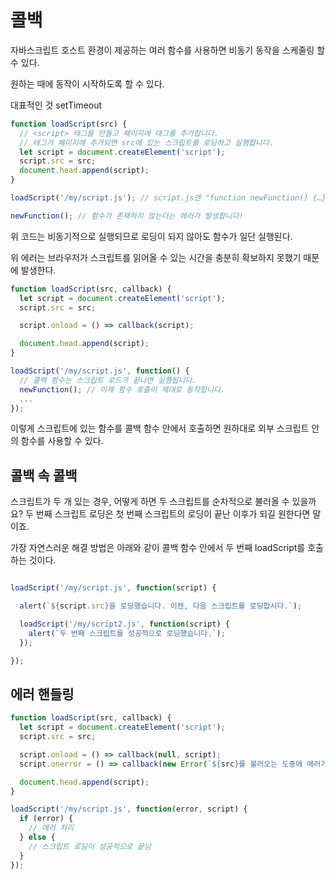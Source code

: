 # 콜백
자바스크립트 호스트 환경이 제공하는 여러 함수를 사용하면 비동기 동작을 스케줄링 할 수 있다. 

원하는 때에 동작이 시작하도록 할 수 있다. 

대표적인 것 setTimeout

``` jsx
function loadScript(src) {
  // <script> 태그를 만들고 페이지에 태그를 추가합니다.
  // 태그가 페이지에 추가되면 src에 있는 스크립트를 로딩하고 실행합니다.
  let script = document.createElement('script');
  script.src = src;
  document.head.append(script);
}

loadScript('/my/script.js'); // script.js엔 "function newFunction() {…}"이 있습니다.

newFunction(); // 함수가 존재하지 않는다는 에러가 발생합니다!
```

위 코드는 비동기적으로 실행되므로 로딩이 되지 않아도 함수가 일단 실행된다. 

위 에러는 브라우저가 스크립트를 읽어올 수 있는 시간을 충분히 확보하지 못했기 때문에 발생한다. 

``` jsx
function loadScript(src, callback) {
  let script = document.createElement('script');
  script.src = src;

  script.onload = () => callback(script);

  document.head.append(script);
}

loadScript('/my/script.js', function() {
  // 콜백 함수는 스크립트 로드가 끝나면 실행됩니다.
  newFunction(); // 이제 함수 호출이 제대로 동작합니다.
  ...
});
```

이렇게 스크립트에 있는 함수를 콜백 함수 안에서 호출하면 원하대로 외부 스크립트 안의 함수를 사용할 수 있다. 


## 콜백 속 콜백

스크립트가 두 개 있는 경우, 어떻게 하면 두 스크립트를 순차적으로 불러올 수 있을까요? 두 번째 스크립트 로딩은 첫 번째 스크립트의 로딩이 끝난 이후가 되길 원한다면 말이죠.

가장 자연스러운 해결 방법은 아래와 같이 콜백 함수 안에서 두 번째 loadScript를 호출하는 것이다. 

``` jsx

loadScript('/my/script.js', function(script) {

  alert(`${script.src}을 로딩했습니다. 이젠, 다음 스크립트를 로딩합시다.`);

  loadScript('/my/script2.js', function(script) {
    alert(`두 번째 스크립트를 성공적으로 로딩했습니다.`);
  });

});
```

## 에러 핸들링
``` jsx
function loadScript(src, callback) {
  let script = document.createElement('script');
  script.src = src;

  script.onload = () => callback(null, script);
  script.onerror = () => callback(new Error(`${src}를 불러오는 도중에 에러가 발생했습니다.`));

  document.head.append(script);
}
```

``` jsx
loadScript('/my/script.js', function(error, script) {
  if (error) {
    // 에러 처리
  } else {
    // 스크립트 로딩이 성공적으로 끝남
  }
});
```


